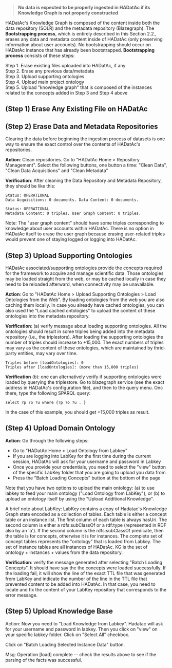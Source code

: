 > **No data is expected to be properly ingested in HADatAc if its Knowledge Graph is not properly constructed**

HADatAc's Knowledge Graph is composed of the content inside both the data repository (SOLR) and the metadata repository (Blazegraph). The __Bootstrapping process__, which is entirely described in this Section 2.2., erases any data and metadata content inside of HADatAc (only preserving information about user accounts). No bootstrapping should occur on HADatAc instance that has already been bootstrapped. __Bootstrapping process__ consists of these steps:

Step 1. Erase existing files uploaded into HADatAc, if any  
Step 2. Erase any previous data/metadata  
Step 3. Upload supporting ontologies  
Step 4. Upload main project ontology  
Step 5. Upload "knowledge graph" that is composed of the instances related to the concepts added in Step 3 and Step 4 above

## (Step 1) Erase Any Existing File on HADatAc 

## (Step 2) Erase Data and Metadata Repositories 
 
Clearing the data before beginning the ingestion process of datasets is one way to ensure the exact control over the contents of HADatAc's repositories. 

**Action**: Clean repositories. Go to "HADatAc Home > Repository Management". Select the following buttons, one button a time: "Clean Data", "Clean Data Acquisitions" and "Clean Metadata"

**Verification**:  After cleaning the Data Repository and Metadata Repository, they should be like this:

    Status: OPERATIONAL 
    Data Acquisitions: 0 documents. Data Content: 0 documents. 

    Status: OPERATIONAL 
    Metadata Content: 0 triples. User Graph Content: 0 triples.

Note: The "user graph content" should have some triples corresponding to knowledge about user accounts within HADatAc. There is no option in HADatAc itself to erase the user graph because erasing user-related triples would prevent one of staying logged or logging into HADatAc.

## (Step 3) Upload Supporting Ontologies

HADatAc associated/supporting ontologies provide the concepts required for the framework to acquire and manage scientific data. Those ontologies may be loaded straight from the web, or may be cached locally in case they need to be reloaded afterward, when connectivity may be unavailable. 
  
**Action**:  Go to "HADatAc Home > Upload Supporting Ontologies > Load Ontologies from the Web". By loading ontologies from the web you are also caching them locally. In case you already have cached ontologies, you can also used the "Load cached ontologies" to upload the content of these ontologies into the metadata repository.

**Verification**: (a) verify message about loading supporting ontologies. All the ontologies should result in some triples being added into the metadata repository (i.e., the triplestore). After loading the supporting ontologies the number of triples should increase to +15,000. The exact numbers of triples may vary as the content of these ontologies, which are maintained by thrid-party entities, may vary over time.

	Triples before [loadOntologies]: 0
	Triples after [loadOntologies]: (more than 15,000 triples)

**Verification** (b):  one can alternatively verify if supporting ontologies were loaded by querying the triplestore.  Go to blazegraph service (see the exact address in HADatAc's configuration file), and then to the query menu. Onc there, type the following SPARQL query: 

	select ?p ?o ?u where {?p ?o ?u . } 	

In the case of this example, you should get +15,000 triples as result. 

## (Step 4) Upload Domain Ontology

**Action**: Go through the following steps: 
* Go to "HADatAc Home > Load Ontology from Labkey"
* If you are logging into LabKey for the first time during the current session, HADatAc will ask for your username and password in Labkey
* Once you provide your credentials, you need to select the "view" button of the specific LabKey folder that you are going to upload you data from 
* Press the "Batch Loading Concepts" button at the bottom of the page 

Note that you have two options to upload the main ontology: (a) to use labkey to feed your main ontology ("Load Ontology from LabKey"), or (b) to upload an ontology itself by using the "Upload Additional Knowledge".

A brief note about LabKey: LabKey contains a copy of Hadatac's Knowledge Graph state encoded as a collection of tables. Each table is either a concept table or an instance list. The first column of each table is always hasUri. The second column is either a rdfs:subClassOf or a rdf:type (represented in RDF also by an 'a'). If the second column is the rdfs:subClassOf predicate, then the table is for concepts, otherwise it is for instances. The complete set of concept tables represents the "ontology" that is loaded from Labkey. The set of instance tables are all instances of HADatAc. KG is the set of ontology + instances + values from the data repository.

**Verification**: verify the message generated after selecting "Batch Loading Concepts". It should have say the the concepts were loaded successfully. If the loading fail, it will show the line of the exact TTL file that was generated from LabKey and indicate the number of the line in the TTL file that prevented content to be added into HADatAc. In that case, you need to locate and fix the content of your LabKey repository that corresponds to the error message.  

## (Step 5) Upload Knowledge Base

Action: Now you need to "Load Knowledge from Labkey". Hadatac will ask for your username and password in labkey. Then you click on "view" on your specific labkey folder.  Click on "Select All" checkbox. 

Click on "Batch Loading Selected Instance Data" button. 

Msg: Operation [load] complete -- check the results above to see if the parsing of the facts was successful.

